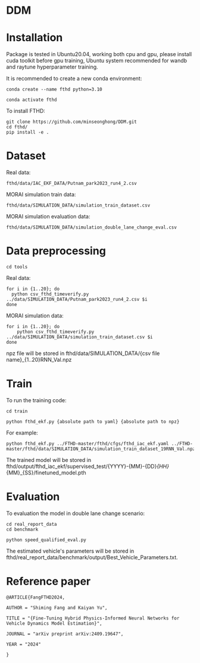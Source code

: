 # DDM


# Installation

Package is tested in Ubuntu20.04, working both cpu and gpu, please install cuda toolkit before gpu training, Ubuntu system recommended for wandb and raytune hyperparameter training.

It is recommended to create a new conda environment:

    conda create --name fthd python=3.10
  
    conda activate fthd

To install FTHD:


    git clone https://github.com/minseonghong/DDM.git
    cd fthd/
    pip install -e .

# Dataset

Real data:

    fthd/data/IAC_EKF_DATA/Putnam_park2023_run4_2.csv

MORAI simulation train data:

    fthd/data/SIMULATION_DATA/simulation_train_dataset.csv

MORAI simulation evaluation data:

    fthd/data/SIMULATION_DATA/simulation_double_lane_change_eval.csv

# Data preprocessing

    cd tools

Real data:

    for i in {1..20}; do
      python csv_fthd_timeverify.py ../data/SIMULATION_DATA/Putnam_park2023_run4_2.csv $i
    done
  
MORAI simulation data:

    for i in {1..20}; do
        python csv_fthd_timeverify.py ../data/SIMULATION_DATA/simulation_train_dataset.csv $i
    done

npz file will be stored in fthd/data/SIMULATION_DATA/{csv file name}_{1..20}RNN_Val.npz

# Train

To run the training code:

    cd train
  
    python fthd_ekf.py {absolute path to yaml} {absolute path to npz}

For example:

    python fthd_ekf.py ../FTHD-master/fthd/cfgs/fthd_iac_ekf.yaml ../FTHD-master/fthd/data/SIMULATION_DATA/simulation_train_dataset_19RNN_Val.npz

The trained model will be stored in fthd/output/fthd_iac_ekf/supervised_test/{YYYY}-{MM}-{DD}_{HH}_{MM}_{SS}/finetuned_model.pth

# Evaluation

To evaluation the model in double lane change scenario:

    cd real_report_data
    cd benchmark
    
    python speed_qualified_eval.py 

The estimated vehicle's parameters will be stored in fthd/real_report_data/benchmark/output/Best_Vehicle_Parameters.txt.



# Reference paper
    
    @ARTICLE{FangFTHD2024,
    
    AUTHOR = "Shiming Fang and Kaiyan Yu",
    
    TITLE = "{Fine-Tuning Hybrid Physics-Informed Neural Networks for Vehicle Dynamics Model Estimation}",
    
    JOURNAL = "arXiv preprint arXiv:2409.19647",
    
    YEAR = "2024"
    
    }
